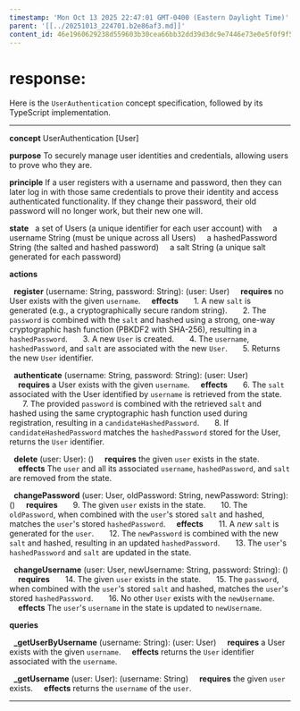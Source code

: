 ```yaml
---
timestamp: 'Mon Oct 13 2025 22:47:01 GMT-0400 (Eastern Daylight Time)'
parent: '[[../20251013_224701.b2e86af3.md]]'
content_id: 46e1960629238d559603b30cea66bb32dd39d3dc9e7446e73e0e5f0f9f5cb9e0
---
```


# response:

Here is the `UserAuthentication` concept specification, followed by its TypeScript implementation.

***

**concept** UserAuthentication \[User]

**purpose** To securely manage user identities and credentials, allowing users to prove who they are.

**principle** If a user registers with a username and password, then they can later log in with those same credentials to prove their identity and access authenticated functionality. If they change their password, their old password will no longer work, but their new one will.

**state**
  a set of Users (a unique identifier for each user account) with
    a username String (must be unique across all Users)
    a hashedPassword String (the salted and hashed password)
    a salt String (a unique salt generated for each password)

**actions**

  **register** (username: String, password: String): (user: User)
    **requires** no User exists with the given `username`.
    **effects**
      1. A new `salt` is generated (e.g., a cryptographically secure random string).
      2. The `password` is combined with the `salt` and hashed using a strong, one-way cryptographic hash function (PBKDF2 with SHA-256), resulting in a `hashedPassword`.
      3. A new `User` is created.
      4. The `username`, `hashedPassword`, and `salt` are associated with the new `User`.
      5. Returns the new `User` identifier.

  **authenticate** (username: String, password: String): (user: User)
    **requires** a User exists with the given `username`.
    **effects**
      6. The `salt` associated with the User identified by `username` is retrieved from the state.
      7. The provided `password` is combined with the retrieved `salt` and hashed using the same cryptographic hash function used during registration, resulting in a `candidateHashedPassword`.
      8. If `candidateHashedPassword` matches the `hashedPassword` stored for the User, returns the `User` identifier.

  **delete** (user: User): ()
    **requires** the given `user` exists in the state.
    **effects** The `user` and all its associated `username`, `hashedPassword`, and `salt` are removed from the state.

  **changePassword** (user: User, oldPassword: String, newPassword: String): ()
    **requires**
      9. The given `user` exists in the state.
      10. The `oldPassword`, when combined with the `user`'s stored `salt` and hashed, matches the `user`'s stored `hashedPassword`.
    **effects**
      11. A *new* `salt` is generated for the `user`.
      12. The `newPassword` is combined with the new `salt` and hashed, resulting in an updated `hashedPassword`.
      13. The `user`'s `hashedPassword` and `salt` are updated in the state.

  **changeUsername** (user: User, newUsername: String, password: String): ()
    **requires**
      14. The given `user` exists in the state.
      15. The `password`, when combined with the `user`'s stored `salt` and hashed, matches the `user`'s stored `hashedPassword`.
      16. No other `User` exists with the `newUsername`.
    **effects** The `user`'s `username` in the state is updated to `newUsername`.

**queries**

  **\_getUserByUsername** (username: String): (user: User)
    **requires** a User exists with the given `username`.
    **effects** returns the `User` identifier associated with the `username`.

  **\_getUsername** (user: User): (username: String)
    **requires** the given `user` exists.
    **effects** returns the `username` of the `user`.

***
